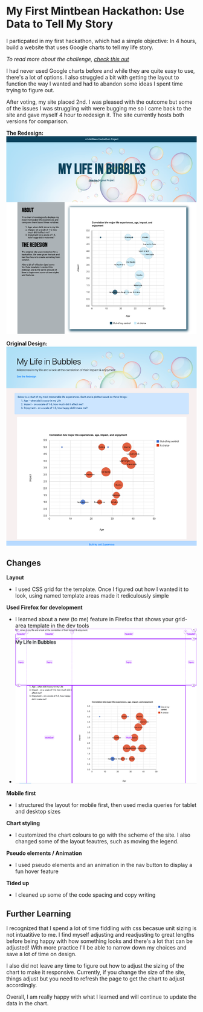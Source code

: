 # My First Mintbean Hackathon: Use Data to Tell My Story
I particpated in my first hackathon, which had a simple objective: In 4 hours, build a website that uses Google charts to tell my life story. 

*To read more about the challenge, [check this out](https://github.com/MintbeanHackathons/2020-05-20-tell-your-story-in-data/blob/master/Challenge.md "Hackathon instructions")*

I had never used Google charts before and while they are quite easy to use, there's a lot of options. I also struggled a bit with getting the layout to function the way I wanted and had to abandon some ideas I spent time trying to figure out.

After voting, my site placed 2nd. I was pleased with the outcome but some of the issues I was struggling with were bugging me so I came back to the site and gave myself 4 hour to redesign it. The site currently hosts both versions for comparison.

**The Redesign:**
![the redesign of the site](https://github.com/zsiskos/mintbean-hackathon-tell-my-story/blob/master/assets/forReadme/theRedesign.png)


**Original Design:**
![the original site](https://github.com/zsiskos/mintbean-hackathon-tell-my-story/blob/master/assets/forReadme/originalDesign.png)


## Changes
**Layout**
- I used CSS grid for the template. Once I figured out how I wanted it to look, using named template areas made it rediculously simple

**Used Firefox for development**
- I learned about a new (to me) feature in Firefox that shows your grid-area template in the dev tools
- <img src="https://github.com/zsiskos/mintbean-hackathon-tell-my-story/blob/master/assets/forReadme/grid-areas.png" width=600>

**Mobile first**
- I structured the layout for mobile first, then used media queries for tablet and desktop sizes

**Chart styling**
- I customized the chart colours to go with the scheme of the site. I also changed some of the layout feautres, such as moving the legend.

**Pseudo elements / Animation**
- I used pseudo elements and an animation in the nav button to display a fun hover feature

**Tided up**
- I cleaned up some of the code spacing and copy writing

## Further Learning
I recognized that I spend a lot of time fiddling with css becasue unit sizing is not intuatitive to me. I find myself adjusting and readjusting to great lengths before being happy with how something looks and there's a lot that can be adjusted! With more practice I'll be able to narrow down my choices and save a lot of time on design.

I also did not leave any time to figure out how to adjust the sizing of the chart to make it responsive. Currently, if you change the size of the site, things adjust but you need to refresh the page to get the chart to adjust accordingly.

Overall, I am really happy with what I learned and will continue to update the data in the chart.







